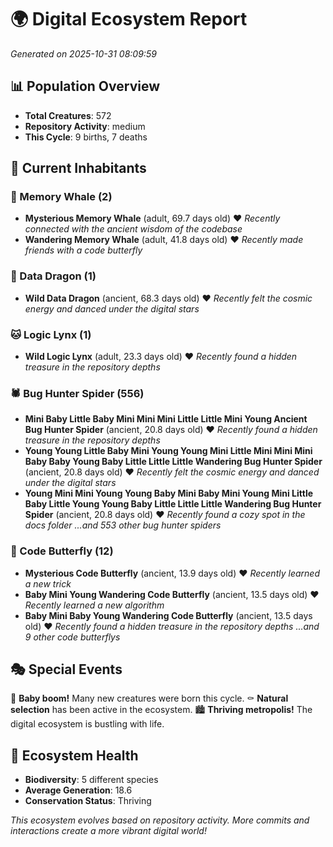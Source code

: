# 🌍 Digital Ecosystem Report
*Generated on 2025-10-31 08:09:59*

## 📊 Population Overview
- **Total Creatures**: 572
- **Repository Activity**: medium
- **This Cycle**: 9 births, 7 deaths

## 👥 Current Inhabitants

### 🐋 Memory Whale (2)
- **Mysterious Memory Whale** (adult, 69.7 days old) ❤️
  *Recently connected with the ancient wisdom of the codebase*
- **Wandering Memory Whale** (adult, 41.8 days old) ❤️
  *Recently made friends with a code butterfly*

### 🐉 Data Dragon (1)
- **Wild Data Dragon** (ancient, 68.3 days old) ❤️
  *Recently felt the cosmic energy and danced under the digital stars*

### 🐱 Logic Lynx (1)
- **Wild Logic Lynx** (adult, 23.3 days old) ❤️
  *Recently found a hidden treasure in the repository depths*

### 🕷️ Bug Hunter Spider (556)
- **Mini Baby Little Baby Mini Mini Mini Little Little Mini Young Ancient Bug Hunter Spider** (ancient, 20.8 days old) ❤️
  *Recently found a hidden treasure in the repository depths*
- **Young Young Little Baby Mini Young Young Mini Little Mini Mini Mini Baby Baby Young Baby Little Little Little Wandering Bug Hunter Spider** (ancient, 20.8 days old) ❤️
  *Recently felt the cosmic energy and danced under the digital stars*
- **Young Mini Mini Young Young Baby Mini Baby Mini Young Mini Little Baby Little Young Young Baby Little Little Little Wandering Bug Hunter Spider** (ancient, 20.8 days old) ❤️
  *Recently found a cozy spot in the docs folder*
  *...and 553 other bug hunter spiders*

### 🦋 Code Butterfly (12)
- **Mysterious Code Butterfly** (ancient, 13.9 days old) ❤️
  *Recently learned a new trick*
- **Baby Mini Young Wandering Code Butterfly** (ancient, 13.5 days old) ❤️
  *Recently learned a new algorithm*
- **Baby Mini Baby Young Wandering Code Butterfly** (ancient, 13.5 days old) ❤️
  *Recently found a hidden treasure in the repository depths*
  *...and 9 other code butterflys*

## 🎭 Special Events

🎉 **Baby boom!** Many new creatures were born this cycle.
⚰️ **Natural selection** has been active in the ecosystem.
🏙️ **Thriving metropolis!** The digital ecosystem is bustling with life.

## 🔬 Ecosystem Health
- **Biodiversity**: 5 different species
- **Average Generation**: 18.6
- **Conservation Status**: Thriving

*This ecosystem evolves based on repository activity. More commits and interactions create a more vibrant digital world!*